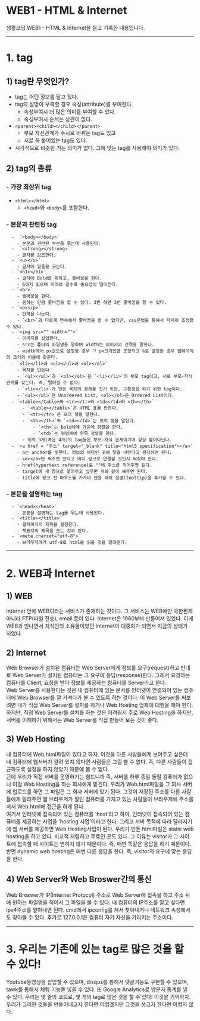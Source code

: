 # WEB1 - HTML & Internet

생활코딩 WEB1 - HTML & Internet을 듣고 기록한 내용입니다.

----
# 1. tag
## 1) tag란 무엇인가?
  - tag는 어떤 정보를 담고 있다.
  - tag의 설명이 부족할 경우 속성(attribute)를 부여한다.
    - 속성부여시 더 많은 의미를 부여할 수 있다.
    - 속성부여시 순서는 상관이 없다.
  - `<parent><child></child></parent>`
      - 부모 자신관계가 수시로 바뀌는 tag도 있고
      - 서로 꼭 붙어있는 tag도 있다.
  - 시각적으로 비슷한 거는 의미가 없다. 그에 맞는 tag를 사용해야 의미가 있다.

## 2) tag의 종류
### - 가장 최상위 tag
  - `<html></html>`
    - `<head>`와 `<body>`를 포함한다.

### - 본문과 관련된 tag
      -  `<body></body>`
        - 본문과 관련된 부분을 묶는데 사용된다.
      -  `<strong></strong>`
        - 글자를 강조한다.
      - `<u></u>`
        - 글자에 밑줄을 긋는다.
      - `<h1></h1>`
        - 글자에 Bold를 취하고, 줄바꿈을 한다.
        - 6까지 있으며 아래로 갈수록 중요성이 떨어진다.
      - `<br>`
        - 줄바꿈을 한다.
        - 원하는 만큼 줄바꿈을 할 수 있다. 3번 하면 3번 줄바꿈을 할 수 있다.
      - `<p></p>`
        - 단락을 나눈다.
        - `<br>`과 다르게 연속해서 줄바꿈을 할 수 없지만, css문법을 통해서 자세히 조정할 수 있다.
      - `<img src="" width="">`
        - 이미지를 삽입한다.
        - src는 폴더의 파일명을 말하며 width는 이미지의 간격을 말한다.
        - width에서 px값으로 설정할 경우 그 px크기만큼 조정되고 %로 설정할 경우 웹페이지의 크기의 비율에 맞춘다.
      - `<li></li>과 <ul></ul>과 <ol></ol>`
        - 목차를 만든다.
        - `<ul></ul>`과 `<ol></ol>`은 `<li></li>`의 부모 tag이고, 서로 부모-자식 관계를 갖는다. 즉, 떨어질 수 없다.
        - `<li></li>`가 만든 목차의 경계를 짓기 위한, 그룹핑을 하기 위한 tag이다.
        - `<ul></ul>`은 Unordered List, <ol></ol>은 Ordered List이다.
      - `<table></table>와 <tr></tr>와 <td></td>와 <th></th>`
          - `<table></table>`은 HTML 표를 만든다.
          - `<tr></tr>`은 표의 행을 말한다.
          - `<th></th>`와 `<td></td>`는 표의 셀을 말한다.
              - `<th>`는 bold체에 가운데 정렬을 한다.
              - `<td>`는 평범체에 왼쪽 정렬을 한다.
          - 위의 3개(혹은 4개)의 tag들은 부모-자식 관계이기에 항상 붙어다닌다.
      - `<a href = "주소" target="_blank" title="html5 specification"></a>`
        - a는 anchor를 뜻한다. 정보의 바다인 곳에 닻을 내린다고 생각하면 된다.
        - <a></a>만 써주면 안되고 어디 링크로 연결할 것인지 써줘야 한다.
        - href(hypertext reference)로 ""에 주소를 적어주면 된다.
        - target에 새 창으로 열어주고 싶우면 위와 같이 해주면 된다.
        - title에 링크 전 마우스를 가져다 댔을 때의 설명(tooltip)을 추가할 수 있다.

### - 본문을 설명하는 tag
      - `<head></head>`
        - 본문을 설명하는 tag를 묶는데 사용된다.
      - `<title></title>`
        - 웹페이지의 제목을 설정한다.
        - 책표지의 제목을 쓰는 것과 같다.
      - `<meta charset="utf-8">`
        - 브라우저에게 utf-8로 html을 읽을 것을 알려준다.

----

# 2. WEB과 Internet
## 1) WEB
Internet 안에 WEB이라는 서비스가 존재하는 것이다. 그 서비스는 WEB에만 국한된게 아니라 FTP(파일 전송), email 등이 있다.
Internet은 1960부터 만들어져 있었다. 이게 WEB과 만나면서 지식인의 소유물이었던 Internet이 대중화가 되면서 지금의 상태가 되었다.

## 2) Internet
Web Browser가 설치된 컴퓨터는 Web Server에게 정보를 요구(request)하고 반대로 Web Server가 설치된 컴퓨터는 그 요구에 응답(response)한다.
그래서 요청하는 컴퓨터를 Client, 요청을 받아 정보를 제공하는 컴퓨터를 Server라고 한다.  
Web Server를 사용한다는 것은 내 컴퓨터에 있는 문서를 인터넷이 연결되어 있는 컴퓨터에 Web Browser를 깔 가져다가 볼 수 있도록 하는 것이다.
이 Web Server를 써보려면 내가 직접 Web Server를 설치를 하거나 Web Hosting 업체에 대행을 해야 한다. 하지만, 직접 Web Server를 설치를 하는 것은 어려워서 주로 Web Hosting을 하지만, 서버를 이해하기 위해서는 Web Server를 직접 만들어 보는 것이 좋다.

## 3) Web Hosting
내 컴퓨터에 Web.html파일이 있다고 하자. 이것을 다른 사람들에게 보여주고 싶은데 내 컴퓨터에 웹서버가 깔려 있지 않다면 사람들은 그걸 볼 수 없다. 즉, 다른 사람들이 접근하도록 설정을 하지 않았기 때문에 볼 수 없다.  
근데 우리가 직접 서버를 운영하기는 힘드니까 즉, 서버를 하루 종일 돌릴 컴퓨터가 없으니 이걸 Web Hosting을 하는 회사에게 맡긴다. 우리가 Web.html파일을 그 회사 서버에 업로드를 하면 그 파일은 그 회사 서버에 있기 된다. 그것이 저장된 주소를 다른 사람들에게 알려주면 웹 브라우저가 깔린 컴퓨터를 가지고 있는 사람들이 브라우저에 주소를 쳐서 Web.html에 접근을 하게 된다.  
여기서 인터넷에 접속되어 있는 컴퓨터를 'host'라고 하며, 인터넷이 접속되어 있는 컴퓨터를 제공하는 사업을 'hosting 사업'이라고 한다. 그리고 서버 목적에 따라 달라지기에 웹 서버를 제공하면 Web Hosting사업이 된다. 우리가 만든 html파일은 static web hosting을 하고 있다. 비교적 저렴하고 무료인 곳도 있다. 그 이유는 visitor가 그 사이트에 접속할 때 사이트는 변하지 않기 때문이다. 즉, 매번 똑같은 응답을 하기 때문이다. 반면 dynamic web hosting은 매번 다른 응답을 한다. 즉, visitor의 요구에 맞는 응답을 한다.  

## 4) Web Server와 Web Broswer간의 통신
Web Broswer가 IP(Internet Protocol) 주소로 Web Server에 접속을 하고 주소 뒤에 원하는 파일명을 적어서 그 파일을 볼 수 있다. 내 컴퓨터의 IP주소를 알고 싶다면 ipv4주소를 알아내면 된다. cmd에서 ipconfig를 쳐서 찾아내거나 네트워크 속성에서도 찾아볼 수 있다. 추가로 127.0.0.1은 컴퓨터 자기 자신을 가리키는 주소이다.

----

# 3. 우리는 기존에 있는 tag로 많은 것을 할 수 있다!
Youtube동영상을 삽입할 수 있으며, disqus를 통해서 댓글기능도 구현할 수 있으며, tawk를 통해서 채팅 기능돋 넣을 수 있다. 또 Google Analytics로 방문자 통계를 낼 수 있다.
우리는 몇 줄의 코드로, 몇 개의 tag로 많은 것을 할 수 있다! 이것을 기억하자. 우리가 그러한 것들을 만들어내고자 한다면 어렵겠지만 그것을 쓰고자 한다면 어렵지 않다.
